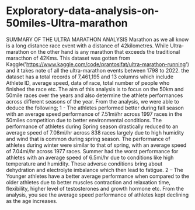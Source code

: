 # Exploratory-data-analysis-on-50miles-Ultra-marathon
SUMMARY OF THE ULTRA MARATHON ANALYSIS
Marathon as we all know is a long distance race event with a distance of 42kilometres. While Ultra-marathon on the other hand  is any marathon that exceeds the traditional maracthon of 42Kms.
This dataset was gotten from Kaggle('https://www.kaggle.com/code/prantosifat/ultra-marathon-running') and it takes note of all the ultra-marathon events between 1798 to 2022. the dataset has a total records of 7,461,195 and 13 columns which include Athlete ID, average speed, data of race, total number of people who finished the race etc.
The aim of this analysis is to focus on the 50km and 50mile races over the years and also determine the athlete performances across different seasons of the year. 
From the analysis, we were able to deduce the following;
1	- The athletes performed better during fall season with an average speed performance of 7.51mi/hr across 1997 races in the 50miles competition due to better environmental conditions. The performance of athletes during Spring season drastically reduced to an average speed of 7.08mi/hr across 838 races largely due to high humidity and wind that is common during spring season. The performance of athletes during winter were similar to that of spring, with an average speed of 7.04mi/hr across 1977 races. Summer had the worst performance for athletes with an average speed of 6.5mi/hr due to conditions like high temperature and humidity. These adverse conditions bring about dehydration and electrolyte imbalance which then lead to fatigue.
2	– The Younger athletes have a better average performance when compared to the older athletes due to better muscles contraction and relaxation time, flexibility, higher level of testosterones and growth hormone etc. From the analysis, you see the average speed performance of athletes kept declining as the age increases.

